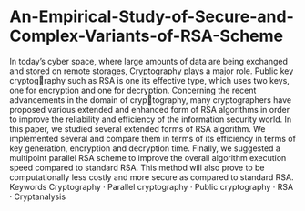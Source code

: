 # An-Empirical-Study-of-Secure-and-Complex-Variants-of-RSA-Scheme

In today’s cyber space, where large amounts of data are being exchanged
and stored on remote storages, Cryptography plays a major role. Public key cryptography such as RSA is one its effective type, which uses two keys, one for encryption
and one for decryption. Concerning the recent advancements in the domain of cryptography, many cryptographers have proposed various extended and enhanced form
of RSA algorithms in order to improve the reliability and efficiency of the information
security world. In this paper, we studied several extended forms of RSA algorithm.
We implemented several and compare them in terms of its efficiency in terms of
key generation, encryption and decryption time. Finally, we suggested a multipoint
parallel RSA scheme to improve the overall algorithm execution speed compared to
standard RSA. This method will also prove to be computationally less costly and
more secure as compared to standard RSA.
Keywords Cryptography · Parallel cryptography · Public cryptography · RSA · Cryptanalysis
